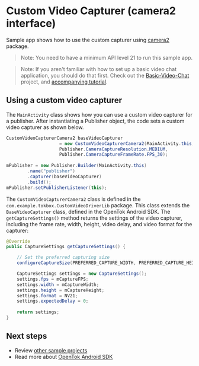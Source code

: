 # Custom Video Capturer (camera2 interface)

Sample app shows how to use the custom capturer using [camera2](https://developer.android.com/reference/android/hardware/camera2/package-summary) package. 

> Note: You need to have a minimum API level 21 to run this sample app.

> Note: If you aren't familiar with how to set up a basic video chat application, you should do that first. Check out the [Basic-Video-Chat](../Basic-Video-Chat) project, and [accompanying tutorial](https://tokbox.com/developer/tutorials/android/basic-video-chat/).
## Using a custom video capturer

The `MainActivity` class shows how you can use a custom video capturer for a publisher. After
instantiating a Publisher object, the code sets a custom video capturer as shown below.

```java
CustomVideoCapturerCamera2 baseVideoCapturer 
                    = new CustomVideoCapturerCamera2(MainActivity.this, 
                    Publisher.CameraCaptureResolution.MEDIUM, 
                    Publisher.CameraCaptureFrameRate.FPS_30);
            
mPublisher = new Publisher.Builder(MainActivity.this)
        .name("publisher")
        .capturer(baseVideoCapturer)
        .build();
mPublisher.setPublisherListener(this);
```

The `CustomVideoCapturerCamera2` class is defined in the `com.example.tokbox.CustomVideoDriverLib` package.
This class extends the `BaseVideoCapturer` class, defined in the OpenTok Android SDK.
The `getCaptureSettings()` method returns the settings of the video capturer, including the frame
rate, width, height, video delay, and video format for the capturer:

```java
@Override
public CaptureSettings getCaptureSettings() {

    // Set the preferred capturing size
    configureCaptureSize(PREFERRED_CAPTURE_WIDTH, PREFERRED_CAPTURE_HEIGHT);

    CaptureSettings settings = new CaptureSettings();
    settings.fps = mCaptureFPS;
    settings.width = mCaptureWidth;
    settings.height = mCaptureHeight;
    settings.format = NV21;
    settings.expectedDelay = 0;
    
    return settings;
}
```
## Next steps

* Review [other sample projects](../)
* Read more about [OpenTok Android SDK](https://tokbox.com/developer/sdks/android/)
